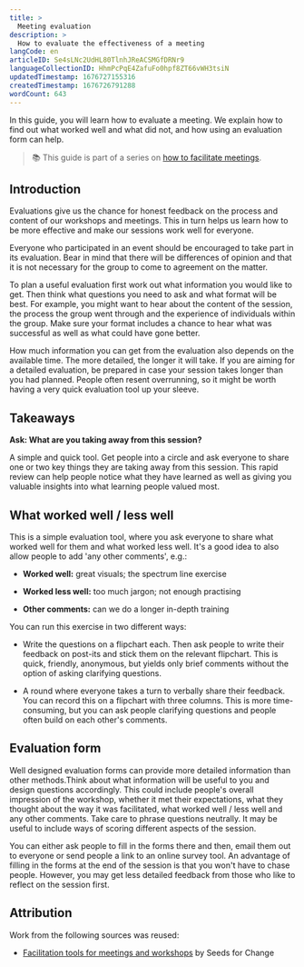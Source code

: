 ```yaml
---
title: >
  Meeting evaluation
description: >
  How to evaluate the effectiveness of a meeting
langCode: en
articleID: Se4sLNc2UdHL80TlnhJReACSMGfDRNr9
languageCollectionID: HhmPcPqE4ZafuFo0hpf8ZT66vWH3tsiN
updatedTimestamp: 1676727155316
createdTimestamp: 1676726791288
wordCount: 643
---
```


In this guide, you will learn how to evaluate a meeting. We explain how to find out what worked well and what did not, and how using an evaluation form can help.

> 📚 This guide is part of a series on [how to facilitate meetings](/organising/facilitating).

## Introduction

Evaluations give us the chance for honest feedback on the process and content of our workshops and meetings. This in turn helps us learn how to be more effective and make our sessions work well for everyone.

Everyone who participated in an event should be encouraged to take part in its evaluation. Bear in mind that there will be differences of opinion and that it is not necessary for the group to come to agreement on the matter.

To plan a useful evaluation first work out what information you would like to get. Then think what questions you need to ask and what format will be best. For example, you might want to hear about the content of the session, the process the group went through and the experience of individuals within the group. Make sure your format includes a chance to hear what was successful as well as what could have gone better.

How much information you can get from the evaluation also depends on the available time. The more detailed, the longer it will take. If you are aiming for a detailed evaluation, be prepared in case your session takes longer than you had planned. People often resent overrunning, so it might be worth having a very quick evaluation tool up your sleeve.

## Takeaways

**Ask: What are you taking away from this session?**

A simple and quick tool. Get people into a circle and ask everyone to share one or two key things they are taking away from this session. This rapid review can help people notice what they have learned as well as giving you valuable insights into what learning people valued most.

## **What worked well / less well**

This is a simple evaluation tool, where you ask everyone to share what worked well for them and what worked less well. It's a good idea to also allow people to add 'any other comments', e.g.:

-   **Worked well:** great visuals; the spectrum line exercise
    
-   **Worked less well:** too much jargon; not enough practising
    
-   **Other comments:** can we do a longer in-depth training
    

You can run this exercise in two different ways:

-   Write the questions on a flipchart each. Then ask people to write their feedback on post-its and stick them on the relevant flipchart. This is quick, friendly, anonymous, but yields only brief comments without the option of asking clarifying questions.
    

-   A round where everyone takes a turn to verbally share their feedback. You can record this on a flipchart with three columns. This is more time-consuming, but you can ask people clarifying questions and people often build on each other's comments.
    

## **Evaluation form**

Well designed evaluation forms can provide more detailed information than other methods.Think about what information will be useful to you and design questions accordingly. This could include people's overall impression of the workshop, whether it met their expectations, what they thought about the way it was facilitated, what worked well / less well and any other comments. Take care to phrase questions neutrally. It may be useful to include ways of scoring different aspects of the session.

You can either ask people to fill in the forms there and then, email them out to everyone or send people a link to an online survey tool. An advantage of filling in the forms at the end of the session is that you won't have to chase people. However, you may get less detailed feedback from those who like to reflect on the session first.

## Attribution

Work from the following sources was reused:

-   [Facilitation tools for meetings and workshops](https://www.seedsforchange.org.uk/facilitationmeeting?utm_source=activisthandbook.org) by Seeds for Change